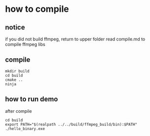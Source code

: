 # how to compile
## notice
if you did not build ffmpeg, return to upper folder read compile.md to compile ffmpeg libs

## compile
~~~shell
mkdir build
cd build
cmake ..
ninja
~~~

## how to run demo
after compile
~~~shell
cd build
export PATH="$(realpath ../../build/ffmpeg_build/bin):$PATH"
./hello_binary.exe
~~~